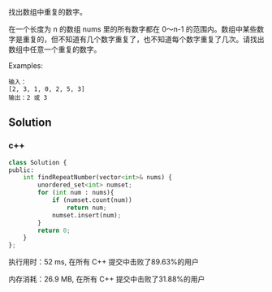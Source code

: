 找出数组中重复的数字。



在一个长度为 n 的数组 nums 里的所有数字都在 0～n-1 的范围内。数组中某些数字是重复的，但不知道有几个数字重复了，也不知道每个数字重复了几次。请找出数组中任意一个重复的数字。



Examples:

```
输入：
[2, 3, 1, 0, 2, 5, 3]
输出：2 或 3 
```

## Solution

### c++

```python
class Solution {
public:
    int findRepeatNumber(vector<int>& nums) {
        unordered_set<int> numset;
        for (int num : nums){
            if (numset.count(num))
                return num;
            numset.insert(num);
        }
        return 0;
    }
};
```

执行用时：52 ms, 在所有 C++ 提交中击败了89.63%的用户

内存消耗：26.9 MB, 在所有 C++ 提交中击败了31.88%的用户
